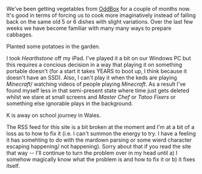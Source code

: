 We've been getting vegetables from <a href="https://www.oddbox.co.uk">OddBox</a> for a couple of months now. It's good in terms of forcing us to cook more imaginatively instead of falling back on the same old 5 or 6 dishes with slight variations. Over the last few weeks we have become familiar with many many ways to prepare cabbages.

Planted some potatoes in the garden.

I took _Hearthstone_ off my iPad. I've played it a bit on our Windows PC but this requires a concious decision in a way that playing it on something portable doesn't (for a start it takes YEARS to boot up, I think because it doesn't have an SSD). Also, I can't play it when the keds are playing _Minecraft_/ watching videos of people playing _Minecraft_. As a result I've found myself less in that semi-present state where time just gets deleted whilst we stare at small screens and _Master Chef_ or _Tatoo Fixers_ or something else ignorable plays in the background.

K is away on school journey in Wales. 

The RSS feed for this site is a bit broken at the moment and I'm at a bit of a loss as to how to fix it (i.e. I can't summon the energy to try. I have a feeling it has somehting to do with the mardown parsing or some wierd character escaping happening/ not happening). Sorry about that if you read the site that way -- I'll continue to turn the problem over in my head until a) I somehow magically know what the problem is and how to fix it or b) it fixes itself.
